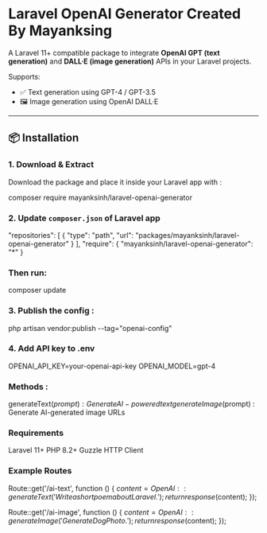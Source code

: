 # Laravel OpenAI Generator Created By Mayanksing 

A Laravel 11+ compatible package to integrate **OpenAI GPT (text generation)** and **DALL·E (image generation)** APIs in your Laravel projects.

Supports:
- ✅ Text generation using GPT-4 / GPT-3.5
- 🖼️ Image generation using OpenAI DALL·E

---

## 📦 Installation

### 1. Download & Extract

Download the package and place it inside your Laravel app with :

composer require mayanksinh/laravel-openai-generator

### 2. Update `composer.json` of Laravel app
"repositories": [
    {
        "type": "path",
        "url": "packages/mayanksinh/laravel-openai-generator"
    }
],
"require": {
    "mayanksinh/laravel-openai-generator": "*"
}

### Then run: 
composer update

### 3. Publish the config : 
php artisan vendor:publish --tag="openai-config"

### 4. Add API key to .env
OPENAI_API_KEY=your-openai-api-key
OPENAI_MODEL=gpt-4

### Methods :
generateText($prompt)	: Generate AI-powered text
generateImage($prompt)	: Generate AI-generated image URLs

### Requirements
Laravel 11+
PHP 8.2+
Guzzle HTTP Client

###  Example Routes
Route::get('/ai-text', function () {
    $content = OpenAI::generateText('Write a short poem about Laravel.');
    return response($content);
});


Route::get('/ai-image', function () {
    $content = OpenAI::generateImage('Generate Dog Photo.');
    return response($content);
});
